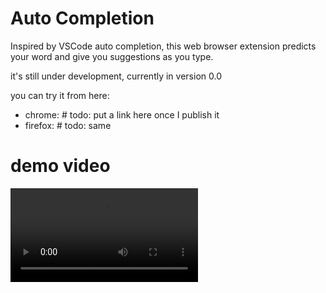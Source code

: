 # Auto Completion

Inspired by VSCode auto completion, this web browser extension predicts your word and give you suggestions as you type.

it's still under development, currently in version 0.0

you can try it from here: 
* chrome: # todo: put a link here once I publish it
* firefox: # todo: same

# demo video

<video src="demo\demo video.mp4" controls></video>